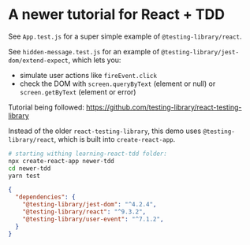 # A newer tutorial for React + TDD

See `App.test.js` for a super simple example of `@testing-library/react`.

See `hidden-message.test.js` for an example of `@testing-library/jest-dom/extend-expect`, which lets you:

- simulate user actions like `fireEvent.click`
- check the DOM with `screen.queryByText` (element or null) or `screen.getByText` (element or error)

Tutorial being followed: <https://github.com/testing-library/react-testing-library>

Instead of the older `react-testing-library`, this demo uses `@testing-library/react`, which is built into `create-react-app`.

```bash
# starting withing learning-react-tdd folder:
npx create-react-app newer-tdd
cd newer-tdd
yarn test
```

```json
{
  "dependencies": {
    "@testing-library/jest-dom": "^4.2.4",
    "@testing-library/react": "^9.3.2",
    "@testing-library/user-event": "^7.1.2",
  }
}
```
